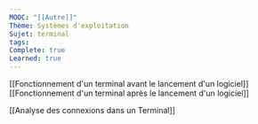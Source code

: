```yaml
---
MOOC: "[[Autre]]"
Thème: Systèmes d'exploitation
Sujet: terminal
tags: 
Complete: true
Learned: true
---
```

[[Fonctionnement d'un terminal avant le lancement d'un logiciel]]
[[Fonctionnement d'un terminal après le lancement d'un logiciel]]

[[Analyse des connexions dans un Terminal]]

